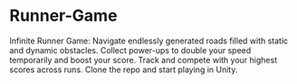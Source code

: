 # Runner-Game  
Infinite Runner Game: Navigate endlessly generated roads filled with static and dynamic obstacles. Collect power-ups to double your speed temporarily and boost your score. Track and compete with your highest scores across runs. Clone the repo and start playing in Unity. 
